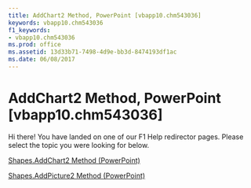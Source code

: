 ```yaml
---
title: AddChart2 Method, PowerPoint [vbapp10.chm543036]
keywords: vbapp10.chm543036
f1_keywords:
- vbapp10.chm543036
ms.prod: office
ms.assetid: 13d33b71-7498-4d9e-bb3d-8474193df1ac
ms.date: 06/08/2017
---
```



# AddChart2 Method, PowerPoint [vbapp10.chm543036]

Hi there! You have landed on one of our F1 Help redirector pages. Please select the topic you were looking for below.

[Shapes.AddChart2 Method (PowerPoint)](http://msdn.microsoft.com/library/07f225bc-1c0d-cca5-b6a3-9de0a018eb4c%28Office.15%29.aspx)

[Shapes.AddPicture2 Method (PowerPoint)](http://msdn.microsoft.com/library/2956fa14-40bb-458a-aef1-caceab15e067%28Office.15%29.aspx)


